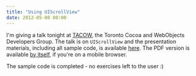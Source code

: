 ```yaml
---
title: "Using UIScrollView"
date: 2012-05-08 00:00
---
```


I'm giving a talk tonight at [TACOW](http://tacow.org/), the Toronto Cocoa and WebObjects Developers Group. The talk is on `UIScrollView` and the presentation materials, including all sample code, is available [here](http://static.ashfurrow.com/blog/ScrollViewMaterials.zip). The PDF version is available [by itself](http://static.ashfurrow.com/blog/Tacow%20Presentation.pdf), if you're on a mobile browser. <!--more-->

The sample code is completed - no exercises left to the user :)

<!-- more -->
